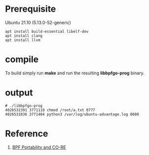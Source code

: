 # Prerequisite

  Ubuntu 21.10 (5.13.0-52-generic)

```
apt install build-essential libelf-dev 
apt install clang
apt install llvm
```



# compile

To build simply run **make** and run the resulting **libbpfgo-prog** binary.



# output

```
# ./libbpfgo-prog
4026532391 3771110 chmod /root/a.txt 0777
4026531836 3771404 python3 /var/log/ubuntu-advantage.log 0600
```






# Reference

1. [BPF Portability and CO-RE](https://facebookmicrosites.github.io/bpf/blog/2020/02/19/bpf-portability-and-co-re.html)

